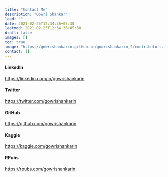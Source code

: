 ```yaml
---
title: "Contact Me"
description: "Gowri Shankar"
lead: ""
date: 2021-02-25T12:34:36+05:30
lastmod: 2021-02-25T12:34:36+05:30
draft: false
images: []
toc: true
image: "https://gowrishankarin.github.io/gowrishankarin_2/contributors/gowri-shankar/profile.png"
contact: []
---
```


#### LinkedIn
<a href="https://linkedin.com/in/gowrishankarin" target="_blank">https://linkedin.com/in/gowrishankarin</a>


#### Twitter
<a href="https://twitter.com/gowrishankarin" target="_blank">https://twitter.com/gowrishankarin</a>

#### GitHub
<a href="https://github.com/gowrishankarin" target="_blank">https://github.com/gowrishankarin</a>

#### Kaggle
<a href="https://kaggle.com/gowrishankarin" target="_blank">https://kaggle.com/gowrishankarin</a>

#### RPubs
<a href="https://rpubs.com/gowrishankarin" target="_blank">https://rpubs.com/gowrishankarin</a>